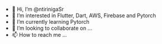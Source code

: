 - 👋 Hi, I’m @ntirinigaSr
- 👀 I’m interested in Flutter, Dart, AWS, Firebase and Pytorch
- 🌱 I’m currently learning Pytorch
- 💞️ I’m looking to collaborate on ...
- 📫 How to reach me ...

<!---
ntirinigaSr/ntirinigaSr is a ✨ special ✨ repository because its `README.md` (this file) appears on your GitHub profile.
You can click the Preview link to take a look at your changes.
--->

